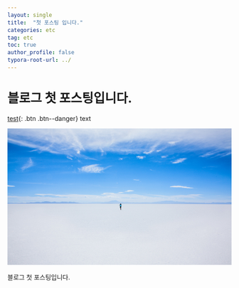 ```yaml
---
layout: single
title:  "첫 포스팅 입니다."
categories: etc
tag: etc
toc: true
author_profile: false
typora-root-url: ../
---
```


# 블로그 첫 포스팅입니다.

[test](https://loadwithwater.github.io/){: .btn .btn--danger} text

![1482144621](/images/2023-04-26-first/1482144621.jpg)

블로그 첫 포스팅입니다.
